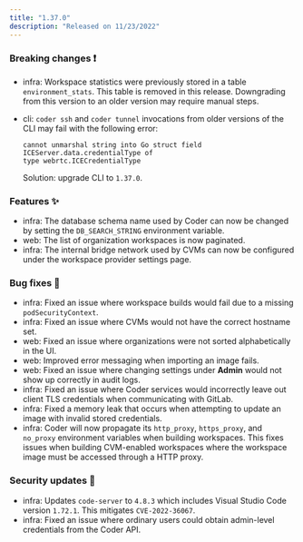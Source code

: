 ```yaml
---
title: "1.37.0"
description: "Released on 11/23/2022"
---
```


### Breaking changes ❗

- infra: Workspace statistics were previously stored in a table
  `environment_stats`. This table is removed in this release. Downgrading from
  this version to an older version may require manual steps.
- cli: `coder ssh` and `coder tunnel` invocations from older versions of the CLI
  may fail with the following error:

  ```console
  cannot unmarshal string into Go struct field ICEServer.data.credentialType of
  type webrtc.ICECredentialType
  ```

  Solution: upgrade CLI to `1.37.0`.

### Features ✨

- infra: The database schema name used by Coder can now be changed by setting
  the `DB_SEARCH_STRING` environment variable.
- web: The list of organization workspaces is now paginated.
- infra: The internal bridge network used by CVMs can now be configured under
  the workspace provider settings page.

### Bug fixes 🐛

- infra: Fixed an issue where workspace builds would fail due to a missing
  `podSecurityContext`.
- infra: Fixed an issue where CVMs would not have the correct hostname set.
- web: Fixed an issue where organizations were not sorted alphabetically in the
  UI.
- web: Improved error messaging when importing an image fails.
- web: Fixed an issue where changing settings under **Admin** would not show up
  correctly in audit logs.
- infra: Fixed an issue where Coder services would incorrectly leave out client
  TLS credentials when communicating with GitLab.
- infra: Fixed a memory leak that occurs when attempting to update an image with
  invalid stored credentials.
- infra: Coder will now propagate its `http_proxy`, `https_proxy`, and
  `no_proxy` environment variables when building workspaces. This fixes issues
  when building CVM-enabled workspaces where the workspace image must be
  accessed through a HTTP proxy.

### Security updates 🔐

- infra: Updates `code-server` to `4.8.3` which includes Visual Studio Code
  version `1.72.1`. This mitigates `CVE-2022-36067`.
- infra: Fixed an issue where ordinary users could obtain admin-level
  credentials from the Coder API.

